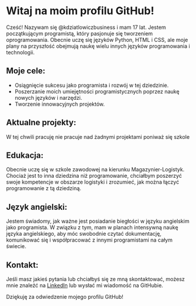 # Witaj na moim profilu GitHub!

Cześć! Nazywam się @kdziatlowiczbusiness i mam 17 lat. Jestem początkującym programistą, który pasjonuje się tworzeniem oprogramowania. 
Obecnie uczę się języków Python, HTML i CSS, ale moje plany na przyszłość obejmują naukę wielu innych języków programowania i technologii.


## Moje cele:

- Osiągnięcie sukcesu jako programista i rozwój w tej dziedzinie.
- Poszerzanie moich umiejętności programistycznych poprzez naukę nowych języków i narzędzi.
- Tworzenie innowacyjnych projektów.


## Aktualne projekty:

W tej chwili pracuję nie pracuje nad żadnymi projektami poniważ się szkole


## Edukacja:

Obecnie uczę się w szkole zawodowej na kierunku Magazynier-Logistyk. Chociaż jest to inna dziedzina niż programowanie,
chciałbym poszerzyć swoje kompetencje w obszarze logistyki i zrozumieć, jak można łączyć programowanie z tą dziedziną.


## Język angielski:

Jestem świadomy, jak ważne jest posiadanie biegłości w języku angielskim jako programista. 
W związku z tym, mam w planach intensywną naukę języka angielskiego, aby móc swobodnie czytać dokumentację, komunikować się i współpracować z innymi 
programistami na całym świecie.


## Kontakt:

Jeśli masz jakieś pytania lub chciałbyś się ze mną skontaktować, możesz mnie znaleźć na [LinkedIn](https://www.linkedin.com/in/krzysztof-dziat%C5%82owicz-66473a27a/) lub wysłać mi wiadomość na GitHubie.

Dziękuję za odwiedzenie mojego profilu GitHub!
